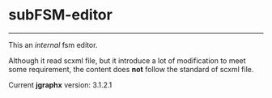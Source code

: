 # subFSM-editor

---

This an *internal* fsm editor. 

Although it read scxml file, but it introduce a lot of modification
to meet some requirement, the content does **not** follow the standard of scxml file.



Current **jgraphx** version: 3.1.2.1

